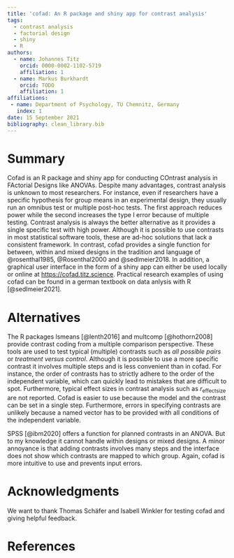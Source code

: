 ```yaml
---
title: 'cofad: An R package and shiny app for contrast analysis'
tags:
  - contrast analysis
  - factorial design
  - shiny
  - R
authors:
  - name: Johannes Titz
    orcid: 0000-0002-1102-5719
    affiliation: 1
  - name: Markus Burkhardt
    orcid: TODO
    affiliation: 1
affiliations:
 - name: Department of Psychology, TU Chemnitz, Germany
   index: 1
date: 15 September 2021
bibliography: clean_library.bib
---
```


# Summary

Cofad is an R package and shiny app for conducting COntrast analysis in FActorial Designs like ANOVAs. Despite many advantages, contrast analysis is unknown to most researchers. For instance, even if researchers have a specific hypothesis for group means in an experimental design, they usually run an omnibus test or multiple post-hoc tests. The first approach reduces power while the second increases the type I error because of multiple testing. Contrast analysis is always the better alternative as it provides a single specific test with high power. Although it is possible to use contrasts in most statistical software tools, these are ad-hoc solutions that lack a consistent framework. In contrast, cofad provides a single function for between, within and mixed designs in the tradition and language of @rosenthal1985, @Rosenthal2000 and @sedlmeier2018. In addition, a graphical user interface in the form of a shiny app can either be used locally or online at https://cofad.titz.science. Practical research examples of using cofad can be found in a german textbook on data anlysis with R [@sedlmeier2021].

# Alternatives

The R packages lsmeans [@lenth2016] and multcomp [@hothorn2008] provide contrast coding from a multiple comparison perspective. These tools are used to test typical (multiple) contrasts such as *all possible pairs* or *treatment versus control*. Although it is possible to use a more specific contrast it involves multiple steps and is less convenient than in cofad. For instance, the order of contrasts has to strictly adhere to the order of the independent variable, which can quickly lead to mistakes that are difficult to spot. Furthermore, typical effect sizes in contrast analysis such as $r_\mathrm{effectsize}$ are not reported. Cofad is easier to use because the model and the contrast can be set in a single step. Furthermore, errors in specifying contrasts are unlikely because a named vector has to be provided with all conditions of the independent variable.

SPSS [@ibm2020] offers a function for planned contrasts in an ANOVA. But to my knowledge it cannot handle within designs or mixed designs. A minor annoyance is that adding contrasts involves many steps and the interface does not show which contrasts are mapped to which group. Again, cofad is more intuitive to use and prevents input errors.

# Acknowledgments

We want to thank Thomas Schäfer and Isabell Winkler for testing cofad and giving helpful feedback.

# References
